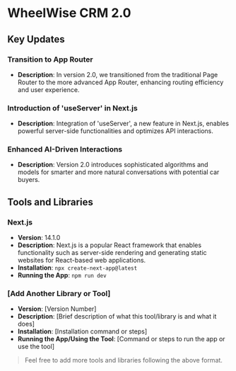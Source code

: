 # WheelWise CRM 2.0

## Key Updates

### Transition to App Router

-  **Description**: In version 2.0, we transitioned from the traditional Page Router to the more advanced App Router, enhancing routing efficiency and user experience.

### Introduction of 'useServer' in Next.js

-  **Description**: Integration of 'useServer', a new feature in Next.js, enables powerful server-side functionalities and optimizes API interactions.

### Enhanced AI-Driven Interactions

-  **Description**: Version 2.0 introduces sophisticated algorithms and models for smarter and more natural conversations with potential car buyers.

## Tools and Libraries

### Next.js

-  **Version**: 14.1.0
-  **Description**: Next.js is a popular React framework that enables functionality such as server-side rendering and generating static websites for React-based web applications.
-  **Installation**: `npx create-next-app@latest`
-  **Running the App**: `npm run dev`

### [Add Another Library or Tool]

-  **Version**: [Version Number]
-  **Description**: [Brief description of what this tool/library is and what it does]
-  **Installation**: [Installation command or steps]
-  **Running the App/Using the Tool**: [Command or steps to run the app or use the tool]

> Feel free to add more tools and libraries following the above format.
